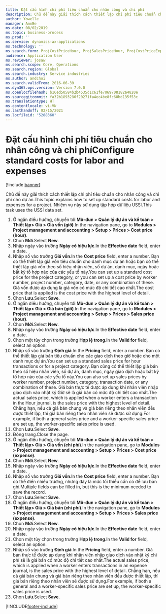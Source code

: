 ```yaml
---
title: Đặt cấu hình chi phí tiêu chuẩn cho nhân công và chi phí
description: Chủ đề này giải thích cách thiết lập chi phí tiêu chuẩn cho nhân công và chi phí cho dự án.
author: Yowelle
manager: AnnBe
ms.date: 08/02/2019
ms.topic: business-process
ms.prod: ''
ms.service: dynamics-ax-applications
ms.technology: ''
ms.search.form: ProjCostPriceHour, ProjSalesPriceHour, ProjCostPriceExpense, ProjSalesPriceCost
audience: Application User
ms.reviewer: josaw
ms.search.scope: Core, Operations
ms.search.region: Global
ms.search.industry: Service industries
ms.author: andchoi
ms.search.validFrom: 2016-06-30
ms.dyn365.ops.version: Version 7.0.0
ms.openlocfilehash: b16ed50584b2b4535d1c61fe7069708182a4820e
ms.sourcegitcommit: fa32b1893286f20271fa4ec4be8fc68bd135f53c
ms.translationtype: HT
ms.contentlocale: vi-VN
ms.lasthandoff: 02/15/2021
ms.locfileid: "5288360"
---
```

# <a name="configure-standard-costs-for-labor-and-expenses"></a><span data-ttu-id="4142e-103">Đặt cấu hình chi phí tiêu chuẩn cho nhân công và chi phí</span><span class="sxs-lookup"><span data-stu-id="4142e-103">Configure standard costs for labor and expenses</span></span>

[!include [banner](../../includes/banner.md)]

<span data-ttu-id="4142e-104">Chủ đề này giải thích cách thiết lập chi phí tiêu chuẩn cho nhân công và chi phí cho dự án.</span><span class="sxs-lookup"><span data-stu-id="4142e-104">This topic explains how to set up standard costs for labor and expenses for a project.</span></span> <span data-ttu-id="4142e-105">Nhiệm vụ này sử dụng tập hợp dữ liệu USSI.</span><span class="sxs-lookup"><span data-stu-id="4142e-105">This task uses the USSI data set.</span></span>

1. <span data-ttu-id="4142e-106">Ở ngăn điều hướng, chuyển tới **Mô-đun > Quản lý dự án và kế toán > Thiết lập> Giá > Giá vốn (giờ)**.</span><span class="sxs-lookup"><span data-stu-id="4142e-106">In the navigation pane, go to **Modules > Project management and accounting > Setup > Prices > Cost price (hour)**.</span></span>
2. <span data-ttu-id="4142e-107">Chọn **Mới**.</span><span class="sxs-lookup"><span data-stu-id="4142e-107">Select **New**.</span></span>
3. <span data-ttu-id="4142e-108">Nhập ngày vào trường **Ngày có hiệu lực**.</span><span class="sxs-lookup"><span data-stu-id="4142e-108">In the **Effective date** field, enter a date.</span></span>
4. <span data-ttu-id="4142e-109">Nhập số vào trường **Giá vốn**.</span><span class="sxs-lookup"><span data-stu-id="4142e-109">In the **Cost price** field, enter a number.</span></span> <span data-ttu-id="4142e-110">Bạn có thể thiết lập giá vốn tiêu chuẩn cho danh mục dự án hoặc bạn có thể thiết lập giá vốn theo số hiệu nhân viên, số dự án, danh mục, ngày hoặc bất kỳ tổ hợp nào của các yếu tố này.</span><span class="sxs-lookup"><span data-stu-id="4142e-110">You can set up a standard cost price for the project category, or you can set up a cost price by worker number, project number, category, date, or any combination of these.</span></span> <span data-ttu-id="4142e-111">Giá vốn được áp dụng là giá vốn có mức độ chi tiết cao nhất.</span><span class="sxs-lookup"><span data-stu-id="4142e-111">The cost price that is applied is the cost price with the highest level of detail.</span></span>  
5. <span data-ttu-id="4142e-112">Chọn **Lưu**.</span><span class="sxs-lookup"><span data-stu-id="4142e-112">Select **Save**.</span></span>
6. <span data-ttu-id="4142e-113">Ở ngăn điều hướng, chuyển tới **Mô-đun > Quản lý dự án và kế toán > Thiết lập> Giá > Giá bán (giờ)**.</span><span class="sxs-lookup"><span data-stu-id="4142e-113">In the navigation pane, go to **Modules > Project management and accounting > Setup > Prices > Sales price (hour)**.</span></span>
7. <span data-ttu-id="4142e-114">Chọn **Mới**.</span><span class="sxs-lookup"><span data-stu-id="4142e-114">Select **New**.</span></span>
8. <span data-ttu-id="4142e-115">Nhập ngày vào trường **Ngày có hiệu lực**.</span><span class="sxs-lookup"><span data-stu-id="4142e-115">In the **Effective date** field, enter a date.</span></span>
9. <span data-ttu-id="4142e-116">Chọn một tùy chọn trong trường **Hợp lệ trong**.</span><span class="sxs-lookup"><span data-stu-id="4142e-116">In the **Valid for** field, select an option.</span></span>
10. <span data-ttu-id="4142e-117">Nhập số vào trường **Định giá**.</span><span class="sxs-lookup"><span data-stu-id="4142e-117">In the **Pricing** field, enter a number.</span></span> <span data-ttu-id="4142e-118">Bạn có thể thiết lập giá bán tiêu chuẩn cho các giao dịch theo giờ hoặc cho một danh mục dự án.</span><span class="sxs-lookup"><span data-stu-id="4142e-118">You can set up a standard sales price for hour transactions or for a project category.</span></span> <span data-ttu-id="4142e-119">Bạn cũng có thể thiết lập giá bán theo số hiệu nhân viên, số dự án, danh mục, ngày giao dịch hoặc bất kỳ tổ hợp nào của các yếu tố này.</span><span class="sxs-lookup"><span data-stu-id="4142e-119">You can also set up sales prices by worker number, project number, category, transaction date, or any combination of these.</span></span> <span data-ttu-id="4142e-120">Giá bán thực tế được áp dụng khi nhân viên nhập giao dịch vào nhật ký Giờ sẽ là giá bán có mức độ chi tiết cao nhất.</span><span class="sxs-lookup"><span data-stu-id="4142e-120">The actual sales price, which is applied when a worker enters a transaction in the Hour journal, is the sales price with the highest level of detail.</span></span> <span data-ttu-id="4142e-121">Chẳng hạn, nếu cả giá bán chung và giá bán riêng theo nhân viên đều được thiết lập, thì giá bán riêng theo nhân viên sẽ được sử dụng.</span><span class="sxs-lookup"><span data-stu-id="4142e-121">For example, if both a general sales price and a worker-specific sales price are set up, the worker-specific sales price is used.</span></span>  
11. <span data-ttu-id="4142e-122">Chọn **Lưu**.</span><span class="sxs-lookup"><span data-stu-id="4142e-122">Select **Save**.</span></span>
12. <span data-ttu-id="4142e-123">Đóng trang.</span><span class="sxs-lookup"><span data-stu-id="4142e-123">Close the page.</span></span>
13. <span data-ttu-id="4142e-124">Ở ngăn điều hướng, chuyển tới **Mô-đun > Quản lý dự án và kế toán > Thiết lập> Giá > Giá vốn (chi phí)**.</span><span class="sxs-lookup"><span data-stu-id="4142e-124">In the navigation pane, go to **Modules > Project management and accounting > Setup > Prices > Cost price (expense)**.</span></span>
14. <span data-ttu-id="4142e-125">Chọn **Mới**.</span><span class="sxs-lookup"><span data-stu-id="4142e-125">Select **New**.</span></span>
15. <span data-ttu-id="4142e-126">Nhập ngày vào trường **Ngày có hiệu lực**.</span><span class="sxs-lookup"><span data-stu-id="4142e-126">In the **Effective date** field, enter a date.</span></span>
16. <span data-ttu-id="4142e-127">Nhập số vào trường **Giá vốn**.</span><span class="sxs-lookup"><span data-stu-id="4142e-127">In the **Cost price** field, enter a number.</span></span> <span data-ttu-id="4142e-128">Bạn có thể điền nhiều trường, nhưng đây là mức tối thiểu cần có để lưu bản ghi.</span><span class="sxs-lookup"><span data-stu-id="4142e-128">Multiple fields can be filled in, but this is the minimum needed to save the record.</span></span>  
17. <span data-ttu-id="4142e-129">Chọn **Lưu**.</span><span class="sxs-lookup"><span data-stu-id="4142e-129">Select **Save**.</span></span>
18. <span data-ttu-id="4142e-130">Ở ngăn điều hướng, chuyển tới **Mô-đun > Quản lý dự án và kế toán > Thiết lập> Giá > Giá bán (chi phí)**.</span><span class="sxs-lookup"><span data-stu-id="4142e-130">In the navigation pane, go to **Modules > Project management and accounting > Setup > Prices > Sales price (expense)**.</span></span>
19. <span data-ttu-id="4142e-131">Chọn **Mới**.</span><span class="sxs-lookup"><span data-stu-id="4142e-131">Select **New**.</span></span>
20. <span data-ttu-id="4142e-132">Nhập ngày vào trường **Ngày có hiệu lực**.</span><span class="sxs-lookup"><span data-stu-id="4142e-132">In the **Effective date** field, enter a date.</span></span>
21. <span data-ttu-id="4142e-133">Chọn một tùy chọn trong trường **Hợp lệ trong**.</span><span class="sxs-lookup"><span data-stu-id="4142e-133">In the **Valid for** field, select an option.</span></span>
22. <span data-ttu-id="4142e-134">Nhập số vào trường **Định giá**.</span><span class="sxs-lookup"><span data-stu-id="4142e-134">In the **Pricing** field, enter a number.</span></span> <span data-ttu-id="4142e-135">Giá bán thực tế được áp dụng khi nhân viên nhập giao dịch vào nhật ký chi phí sẽ là giá bán có mức độ chi tiết cao nhất.</span><span class="sxs-lookup"><span data-stu-id="4142e-135">The actual sales price, which is applied when a worker enters transactions in an expense journal, is the sales price with the highest level of detail.</span></span> <span data-ttu-id="4142e-136">Chẳng hạn, nếu cả giá bán chung và giá bán riêng theo nhân viên đều được thiết lập, thì giá bán riêng theo nhân viên sẽ được sử dụng.</span><span class="sxs-lookup"><span data-stu-id="4142e-136">For example, if both a general and a worker-specific sales price are set up, the worker-specific sales price is used.</span></span>  
23. <span data-ttu-id="4142e-137">Chọn **Lưu**.</span><span class="sxs-lookup"><span data-stu-id="4142e-137">Select **Save**.</span></span>



[!INCLUDE[footer-include](../../includes/footer-banner.md)]